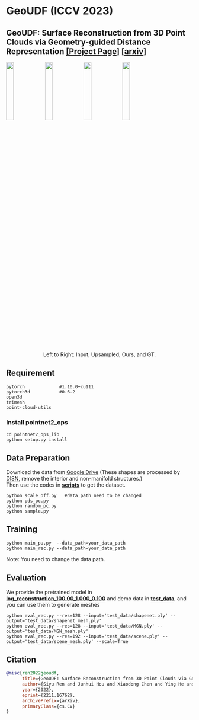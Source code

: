 # GeoUDF (ICCV 2023)
## GeoUDF: Surface Reconstruction from 3D Point Clouds via Geometry-guided Distance Representation [[**Project Page**]](https://rsy6318.github.io/GeoUDF.html)  [[**arxiv**]](https://arxiv.org/abs/2211.16762)  

<div class="container">
<div class="row">
<div class="col-12 text-center" id="pipeline">
<img src='demo/input.gif' width=20%> 
<img src='demo/pu.gif' width=20%> 
<img src='demo/result.gif' width=20%>
<img src='demo/gt.gif' width=20%>
<center><div>Left to Right: Input, Upsampled, Ours, and GT.</div> </center>
</div>
</div>
</div>  
      
## Requirement
```
pytorch             #1.10.0+cu111
pytorch3d           #0.6.2
open3d
trimesh
point-cloud-utils
```
### Install **pointnet2_ops**
```
cd pointnet2_ops_lib   
python setup.py install
```
## Data Preparation
Download the data from [Google Drive](https://drive.google.com/drive/folders/1QGhDW335L7ra31uw5U-0V7hB-viA0JXr) (These shapes are processed by [DISN](https://github.com/Xharlie/DISN), remove the interior and non-manifold structures.)   
Then use the codes in [**scripts**](scripts) to get the dataset.
```
python scale_off.py   #data_path need to be changed   
python pds_pc.py   
python random_pc.py   
python sample.py
```

## Training
```
python main_pu.py  --data_path=your_data_path
python main_rec.py --data_path=your_data_path
```
Note: You need to change the data path.
## Evaluation
We provide the pretrained model in [**log_reconstruction_100.00_1.000_0.100**](log_reconstruction_100.00_1.000_0.100) and demo data in [**test_data**](test_data), and you can use them to generate meshes
```
python eval_rec.py --res=128 --input='test_data/shapenet.ply' --output='test_data/shapenet_mesh.ply'   
python eval_rec.py --res=128 --input='test_data/MGN.ply' --output='test_data/MGN_mesh.ply'   
python eval_rec.py --res=192 --input='test_data/scene.ply' --output='test_data/scene_mesh.ply' --scale=True
```  

## Citation  
```bibtex
@misc{ren2022geoudf,
      title={GeoUDF: Surface Reconstruction from 3D Point Clouds via Geometry-guided Distance Representation}, 
      author={Siyu Ren and Junhui Hou and Xiaodong Chen and Ying He and Wenping Wang},
      year={2022},
      eprint={2211.16762},
      archivePrefix={arXiv},
      primaryClass={cs.CV}
}
```
